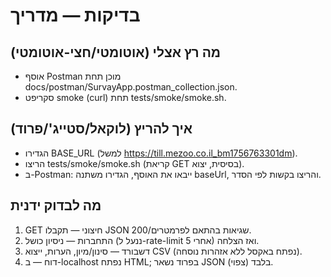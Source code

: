 # בדיקות — מדריך

## מה רץ אצלי (אוטומטי/חצי-אוטומטי)
- אוסף Postman מוכן תחת docs/postman/SurvayApp.postman_collection.json.
- סקריפט smoke (curl) תחת tests/smoke/smoke.sh.

## איך להריץ (לוקאל/סטייג'/פרוד)
- הגדירו BASE_URL (למשל https://till.mezoo.co.il_bm1756763301dm).
- הריצו tests/smoke/smoke.sh (קריאת GET בסיסית, יצוא).
- ב-Postman: ייבאו את האוסף, הגדירו משתנה baseUrl, והריצו בקשות לפי הסדר.

## מה לבדוק ידנית
1) GET חיצוני — תקבלו JSON 200/שגיאות בהתאם לפרמטרים.
2) התחברות — ניסיון כושל (ננעל ל-rate-limit אחרי 5) ואז הצלחה.
3) דשבורד — סינון/מיון, הערות, ייצוא CSV (נפתח באקסל ללא אזהרות נוסחה).
4) דוח — ב-localhost נפתח HTML; בפרוד נשאר JSON בלבד (צפוי).
